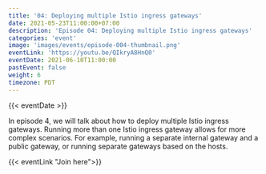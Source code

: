 ```yaml
---
title: '04: Deploying multiple Istio ingress gateways'
date: 2021-05-23T11:00:00+07:00
description: 'Episode 04: Deploying multiple Istio ingress gateways'
categories: 'event'
image: 'images/events/episode-004-thumbnail.png'
eventLink: 'https://youtu.be/QIkryA8HnQ0'
eventDate: 2021-06-10T11:00:00
pastEvent: false
weight: 6
timezone: PDT
---
```


{{< eventDate >}}

In episode 4, we will talk about how to deploy multiple Istio ingress gateways. Running more than one Istio ingress gateway allows for more complex scenarios. For example, running a separate internal gateway and a public gateway, or running separate gateways based on the hosts.

{{< eventLink "Join here">}}
